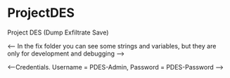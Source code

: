 # ProjectDES
Project DES (Dump Exfiltrate Save)

<-- In the fix folder you can see some strings and variables, but they are only for development and debugging -->

<--Credentials. Username = PDES-Admin, Password = PDES-Password -->
